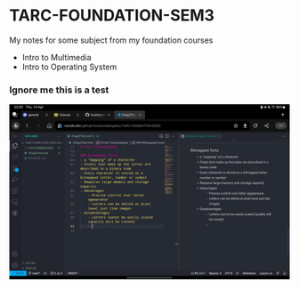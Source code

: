 # TARC-FOUNDATION-SEM3
My notes for some subject from my foundation courses

- Intro to Multimedia
- Intro to Operating System

### Ignore me this is a test
![Test Image](./Multimedia/imgRes/test.jpg)